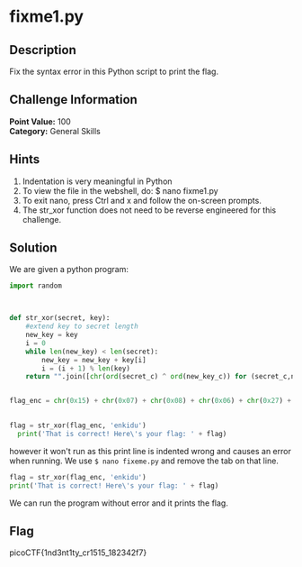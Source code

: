 # fixme1.py

## Description
Fix the syntax error in this Python script to print the flag.

## Challenge Information
**Point Value:** 100  
**Category:** General Skills

## Hints
1. Indentation is very meaningful in Python
2. To view the file in the webshell, do: $ nano fixme1.py
3. To exit nano, press Ctrl and x and follow the on-screen prompts.
4. The str_xor function does not need to be reverse engineered for this challenge.

## Solution
We are given a python program:
```py
import random



def str_xor(secret, key):
    #extend key to secret length
    new_key = key
    i = 0
    while len(new_key) < len(secret):
        new_key = new_key + key[i]
        i = (i + 1) % len(key)        
    return "".join([chr(ord(secret_c) ^ ord(new_key_c)) for (secret_c,new_key_c) in zip(secret,new_key)])


flag_enc = chr(0x15) + chr(0x07) + chr(0x08) + chr(0x06) + chr(0x27) + chr(0x21) + chr(0x23) + chr(0x15) + chr(0x5a) + chr(0x07) + chr(0x00) + chr(0x46) + chr(0x0b) + chr(0x1a) + chr(0x5a) + chr(0x1d) + chr(0x1d) + chr(0x2a) + chr(0x06) + chr(0x1c) + chr(0x5a) + chr(0x5c) + chr(0x55) + chr(0x40) + chr(0x3a) + chr(0x5f) + chr(0x53) + chr(0x5b) + chr(0x57) + chr(0x41) + chr(0x57) + chr(0x08) + chr(0x5c) + chr(0x14)

  
flag = str_xor(flag_enc, 'enkidu')
  print('That is correct! Here\'s your flag: ' + flag)
```
however it won't run as this print line is indented wrong and causes an error when running. We use ```$ nano fixeme.py``` and remove the tab on that line.
```py
flag = str_xor(flag_enc, 'enkidu')
print('That is correct! Here\'s your flag: ' + flag)
```
We can run the program without error and it prints the flag.

## Flag
picoCTF{1nd3nt1ty_cr1515_182342f7}